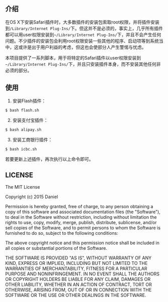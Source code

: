 ## 介绍

在OS X下安装Safari插件时，大多数插件的安装包索取root权限，并将插件安装到`/Library/Internet Plug-Ins/`下。但这并不是必须的，事实上，几乎所有插件都可以用user权限安装到`~/Library/Internet Plug-Ins/`下，并且不会产生任何问题。不少插件的安装包会利用root权限安装一些其他的程序、启动项等到系统当中，这或许是出于用户利益的考虑，但这也会使部分人产生警惕与忧虑。

本项目提供了一系列脚本，用于将特定的Safari插件以user权限安装到`~/Library/Internet Plug-Ins/`下，并且只安装插件本身，而不安装其他任何非必须的部分。

## 使用

1. 安装Flash插件：

```
$ bash flash.sh
```

2. 安装支付宝插件：

```
$ bash alipay.sh
```

3. 安装工商银行插件：

```
$ bash icbc.sh
```

若要更新上述插件，再次执行以上命令即可。

## LICENSE

The MIT License

Copyright (c) 2015 Daniel

Permission is hereby granted, free of charge, to any person obtaining a copy
of this software and associated documentation files (the "Software"), to deal
in the Software without restriction, including without limitation the rights
to use, copy, modify, merge, publish, distribute, sublicense, and/or sell
copies of the Software, and to permit persons to whom the Software is
furnished to do so, subject to the following conditions:

The above copyright notice and this permission notice shall be included in
all copies or substantial portions of the Software.

THE SOFTWARE IS PROVIDED "AS IS", WITHOUT WARRANTY OF ANY KIND, EXPRESS OR
IMPLIED, INCLUDING BUT NOT LIMITED TO THE WARRANTIES OF MERCHANTABILITY,
FITNESS FOR A PARTICULAR PURPOSE AND NONINFRINGEMENT. IN NO EVENT SHALL THE
AUTHORS OR COPYRIGHT HOLDERS BE LIABLE FOR ANY CLAIM, DAMAGES OR OTHER
LIABILITY, WHETHER IN AN ACTION OF CONTRACT, TORT OR OTHERWISE, ARISING FROM,
OUT OF OR IN CONNECTION WITH THE SOFTWARE OR THE USE OR OTHER DEALINGS IN
THE SOFTWARE.
